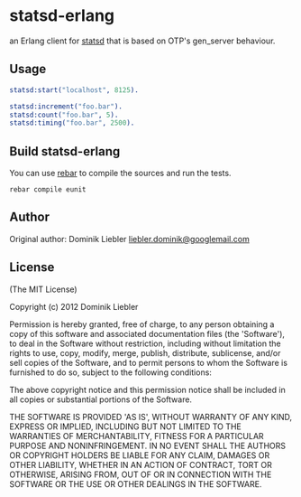 # statsd-erlang

an Erlang client for [statsd](https://github.com/etsy/statsd) that is based on OTP's gen_server behaviour.

## Usage

```erlang
statsd:start("localhost", 8125).

statsd:increment("foo.bar").
statsd:count("foo.bar", 5).
statsd:timing("foo.bar", 2500).
```

## Build statsd-erlang

You can use [rebar](https://github.com/basho/rebar/) to compile the sources and run the tests.

```
rebar compile eunit
```

## Author

Original author: Dominik Liebler <liebler.dominik@googlemail.com>

## License

(The MIT License)

Copyright (c) 2012 Dominik Liebler

Permission is hereby granted, free of charge, to any person obtaining
a copy of this software and associated documentation files (the
'Software'), to deal in the Software without restriction, including
without limitation the rights to use, copy, modify, merge, publish,
distribute, sublicense, and/or sell copies of the Software, and to
permit persons to whom the Software is furnished to do so, subject to
the following conditions:

The above copyright notice and this permission notice shall be
included in all copies or substantial portions of the Software.

THE SOFTWARE IS PROVIDED 'AS IS', WITHOUT WARRANTY OF ANY KIND,
EXPRESS OR IMPLIED, INCLUDING BUT NOT LIMITED TO THE WARRANTIES OF
MERCHANTABILITY, FITNESS FOR A PARTICULAR PURPOSE AND NONINFRINGEMENT.
IN NO EVENT SHALL THE AUTHORS OR COPYRIGHT HOLDERS BE LIABLE FOR ANY
CLAIM, DAMAGES OR OTHER LIABILITY, WHETHER IN AN ACTION OF CONTRACT,
TORT OR OTHERWISE, ARISING FROM, OUT OF OR IN CONNECTION WITH THE
SOFTWARE OR THE USE OR OTHER DEALINGS IN THE SOFTWARE.